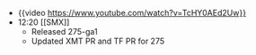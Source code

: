 - {{video https://www.youtube.com/watch?v=TcHY0AEd2Uw}}
- 12:20 [[SMX]]
	- Released 275-ga1
	- Updated XMT PR and TF PR for 275